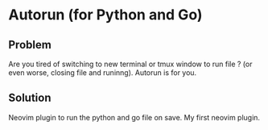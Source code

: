 # Autorun (for Python and Go)

## Problem
Are you tired of switching to new terminal or tmux window to run file ? (or even worse, closing file and runinng).
Autorun is for you.

## Solution
Neovim plugin to run the python and go file on save.
My first neovim plugin.
